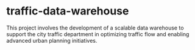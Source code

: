# traffic-data-warehouse
This project involves the development of a scalable data warehouse to support the city traffic department in optimizing traffic flow and enabling advanced urban planning initiatives.
